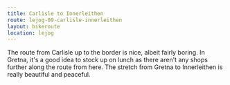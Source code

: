```yaml
---
title: Carlisle to Innerleithen
route: lejog-09-carlisle-innerleithen
layout: bikeroute
location: lejog
---
```


The route from Carlisle up to the border is nice, albeit fairly boring. In Gretna, it's a good idea to stock up on lunch as there aren't any shops further along the route from here. The stretch from Gretna to Innerleithen is really beautiful and peaceful.
